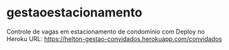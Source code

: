 # gestaoestacionamento
Controle de vagas em estacionamento de condomínio com Deploy no Heroku
URL: https://helton-gestao-convidados.herokuapp.com/convidados
